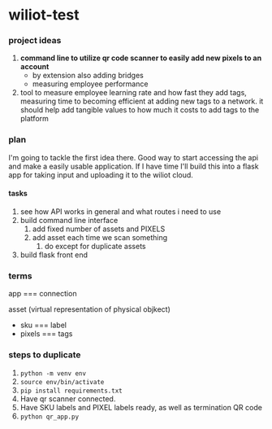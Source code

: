 # wiliot-test


### project ideas

1. **command line to utilize qr code scanner to easily add new pixels to an account**
    - by extension also adding bridges
    - measuring employee performance
1. tool to measure employee learning rate and how fast they add tags, measuring time to becoming efficient at adding new tags to a network. it should help add tangible values to how much it costs to add tags to the platform

### plan

I'm going to tackle the first idea there. Good way to start accessing the api and make a easily usable application. If I have time I'll build this into a flask app for taking input and uploading it to the wiliot cloud. 

#### tasks

1. see how API works in general and what routes i need to use
1. build command line interface
   1. add fixed number of assets and PIXELS
   1. add asset each time we scan something
      1. do except for duplicate assets
2. build flask front end



### terms
app === connection

asset (virtual representation of physical objkect)
- sku === label
- pixels === tags


### steps to duplicate
1. `python -m venv env`
2. `source env/bin/activate`
3. `pip install requirements.txt`
4. Have qr scanner connected.
5. Have SKU labels and PIXEL labels ready, as well as termination QR code 
6. `python qr_app.py`


